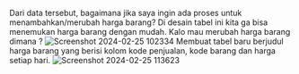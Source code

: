 Dari data tersebut, bagaimana jika saya ingin ada proses untuk menambahkan/merubah harga barang? Di desain tabel ini kita ga bisa menemukan harga barang dengan mudah. Kalo mau merubah harga barang dimana ? 
![Screenshot 2024-02-25 102334](https://github.com/H6ybaangelie/RephpMyAdmin/assets/160241734/613c17eb-8a66-4dec-becc-890a95970a4f)
Membuat tabel baru berjudul harga barang yang berisi kolom kode penjualan, kode barang dan harga setiap hari.
![Screenshot 2024-02-25 113623](https://github.com/H6ybaangelie/RephpMyAdmin/assets/160241734/ebe02b45-2bde-4577-8136-d9e73286c4ac)

